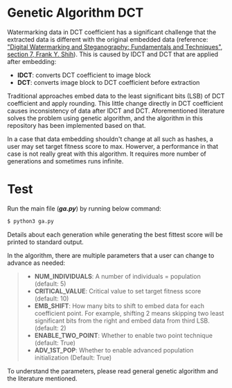 # Genetic Algorithm DCT
Watermarking data in DCT coefficient has a significant challenge that the extracted data is different with the original embedded data (reference: ["Digital Watermarking and Steganography: Fundamentals and Techniques", section 7, Frank Y. Shih](https://researchwith.njit.edu/en/publications/digital-watermarking-and-steganography-fundamentals-and-technique-2)). This is caused by IDCT and DCT that are applied after embedding:
- **IDCT**: converts DCT coefficient to image block
- **DCT**: converts image block to DCT coefficient before extraction

Traditional approaches embed data to the least significant bits (LSB) of DCT coefficient and apply rounding. This little change directly in DCT coefficient causes inconsistency of data after IDCT and DCT. Aforementioned literature solves the problem using genetic algorithm, and the algorithm in this repository has been implemented based on that. 

In a case that data embedding shouldn't change at all such as hashes, a user may set target fitness score to max. Howerver, a performance in that case is not really great with this algorithm. It requires more number of generations and sometimes runs infinite.

# Test
Run the main file (**_ga.py_**) by running below command:
```sh
$ python3 ga.py
```
Details about each generation while generating the best fittest score will be printed to standard output.

In the algorithm, there are multiple parameters that a user can change to advance as needed:
> - **NUM_INDIVIDUALS**: A number of individuals = population (default: 5)
> - **CRITICAL_VALUE**: Critical value to set target fitness score (default: 10)
> - **EMB_SHIFT**: How many bits to shift to embed data for each coefficient point. For example, shifting 2 means skipping two least significant bits from the right and embed data from third LSB. (default: 2)
> - **ENABLE_TWO_POINT**: Whether to enable two point technique (default: True)
> - **ADV_1ST_POP**: Whether to enable advanced population initialization (Default: True)

To understand the parameters, please read general genetic algorithm and the literature mentioned. 
